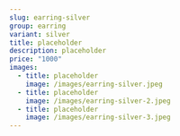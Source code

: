 ```yaml
---
slug: earring-silver
group: earring
variant: silver
title: placeholder
description: placeholder
price: "1000"
images:
  - title: placeholder
    image: /images/earring-silver.jpeg
  - title: placeholder
    image: /images/earring-silver-2.jpeg
  - title: placeholder
    image: /images/earring-silver-3.jpeg
---
```


